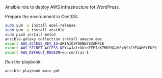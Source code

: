 Ansible role to deploy AWS infrastructure fot WordPress.

Prepare the environment in CentOS:

```bash
sudo yum -y install epel-release
sudo yum -y install ansible
sudo pip3 install boto3
ansible-galaxy collection install amazon.aws
export AWS_ACCESS_KEY_ID=AKIAIOSFODNN7EXAMPLE
export AWS_SECRET_ACCESS_KEY=wJalrXUtnFEMI/K7MDENG/bPxRfiCYEXAMPLEKEY
export AWS_DEFAULT_REGION=eu-central-1
```

Run  the playbook:
```bash
ansible-playbook main.yml
```
